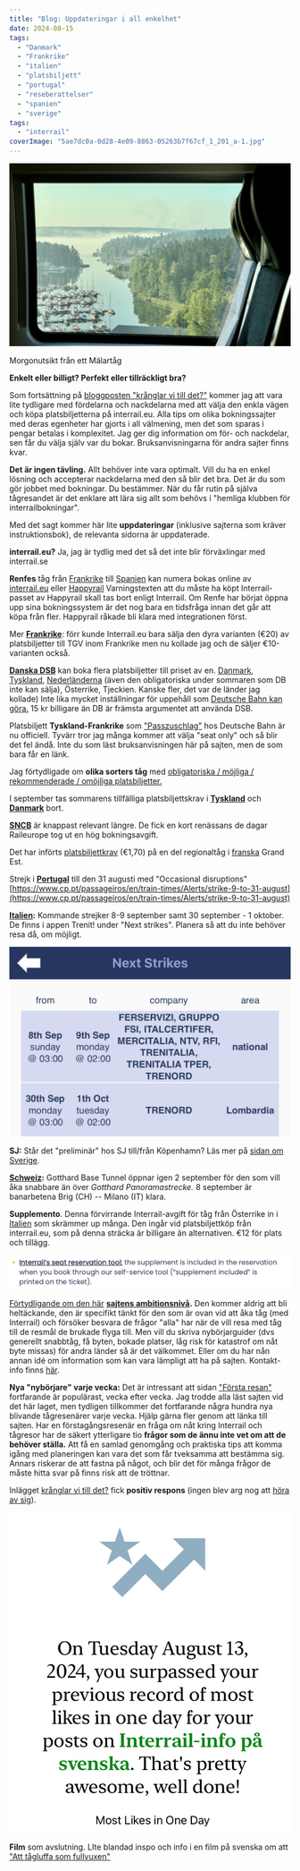```yaml
---
title: "Blog: Uppdateringar i all enkelhet"
date: 2024-08-15
tags: 
  - "Danmark"
  - "Frankrike"
  - "italien"
  - "platsbiljett"
  - "portugal"
  - "reseberattelser"
  - "spanien"
  - "sverige"
tags: 
  - "interrail"
coverImage: "5ae7dc0a-0d28-4e09-8863-05263b7f67cf_1_201_a-1.jpg"
---
```


 

![](images/sensommaruppdateringar_6.jpg?w=1024)

<figcaption>

Morgonutsikt från ett Mälartåg

</figcaption>

 

**Enkelt eller billigt? Perfekt eller tillräckligt bra?**

Som fortsättning på [bloggposten "krånglar vi till det?"](https://www.trainfo.eu/2024/08/13/kranglar-vi-till-det/) kommer jag att vara lite tydligare med fördelarna och nackdelarna med att välja den enkla vägen och köpa platsbiljetterna på interrail.eu. Alla tips om olika bokningssajter med deras egenheter har gjorts i all välmening, men det som sparas i pengar betalas i komplexitet. Jag ger dig information om för- och nackdelar, sen får du välja själv var du bokar. Bruksanvisningarna för andra sajter finns kvar.

**Det är ingen tävling.** Allt behöver inte vara optimalt. Vill du ha en enkel lösning och accepterar nackdelarna med den så blir det bra. Det är du som gör jobbet med bokningar. Du bestämmer. När du får rutin på själva tågresandet är det enklare att lära sig allt som behövs i "hemliga klubben för interrailbokningar".

Med det sagt kommer här lite **uppdateringar** (inklusive sajterna som kräver instruktionsbok), de relevanta sidorna är uppdaterade.

**interrail.eu?** Ja, jag är tydlig med det så det inte blir förväxlingar med interrail.se

**Renfes** tåg från [Frankrike](https://www.trainfo.eu/frankrike/) till [Spanien](https://www.trainfo.eu/spanien/) kan numera bokas online av [interrail.eu](https://www.interrail.eu/en/book-reservations#/) eller [Happyrail](https://www.trainfo.eu/happyrail/) Varningstexten att du måste ha köpt Interrail-passet av Happyrail skall tas bort enligt Interrail. Om Renfe har börjat öppna upp sina bokningssystem är det nog bara en tidsfråga innan det går att köpa från fler. Happyrail råkade bli klara med integrationen först.

Mer [**Frankrike**](https://www.trainfo.eu/frankrike/): förr kunde Interrail.eu bara sälja den dyra varianten (€20) av platsbiljetter till TGV inom Frankrike men nu kollade jag och de säljer €10-varianten också.

**[Danska DSB](https://www.trainfo.eu/Danmark/)** kan boka flera platsbiljetter till priset av en. [Danmark](https://www.trainfo.eu/Danmark/), [Tyskland](https://www.trainfo.eu/tyskland/), [Nederländerna](https://www.trainfo.eu/amsterdam-bryssel-london/) (även den obligatoriska under sommaren som DB inte kan sälja), Österrike, Tjeckien. Kanske fler, det var de länder jag kollade) Inte lika mycket inställningar för uppehåll som [Deutsche Bahn kan göra.](https://www.trainfo.eu/platsbokning-med-db/) 15 kr billigare än DB är främsta argumentet att använda DSB.

Platsbiljett **Tyskland-Frankrike** som ["Passzuschlag"](https://www.trainfo.eu/passzuschlag/) hos Deutsche Bahn är nu officiell. Tyvärr tror jag många kommer att välja "seat only" och så blir det fel ändå. Inte du som läst bruksanvisningen här på sajten, men de som bara får en länk.

Jag förtydligade om **olika sorters tåg** med [obligatoriska / möjliga / rekommenderade / omöjliga platsbiljetter.](https://www.trainfo.eu/platsbiljettskrav-eller-inte/)

I september tas sommarens tillfälliga platsbiljettskrav i **[Tyskland](https://www.trainfo.eu/tyskland/)** och **[Danmark](https://www.trainfo.eu/Danmark/)** bort.

[**SNCB**](https://www.trainfo.eu/sncb-platsbiljettkop/) är knappast relevant längre. De fick en kort renässans de dagar Raileurope tog ut en hög bokningsavgift.

Det har införts [platsbiljettkrav](https://www.trainfo.eu/platsbiljettskrav-eller-inte/) (€1,70) på en del regionaltåg i [franska](https://www.trainfo.eu/frankrike/) Grand Est.

Strejk i **[Portugal](https://www.trainfo.eu/portugal/)** till den 31 augusti med "Occasional disruptions" [https://www.cp.pt/passageiros/en/train-times/Alerts/strike-9-to-31-august](https://www.cp.pt/passageiros/en/train-times/Alerts/strike-9-to-31-august)

**[Italien](https://www.trainfo.eu/italien/):** Kommande strejker 8-9 september samt 30 september - 1 oktober. De finns i appen Trenit! under "Next strikes". Planera så att du inte behöver resa då, om möjligt.

![](images/sensommaruppdateringar_4.jpeg?w=1024)

**SJ:** Står det "preliminär" hos SJ till/från Köpenhamn? Läs mer på [sidan om Sverige](https://www.trainfo.eu/sverige/).

**[Schweiz](https://www.trainfo.eu/schweiz/):** Gotthard Base Tunnel öppnar igen 2 september för den som vill åka snabbare än över _Gotthard Panoramastrecke._ 8 september är banarbetena Brig (CH) -- Milano (IT) klara.

**Supplemento**. Denna förvirrande Interrail-avgift för tåg från Österrike in i [Italien](https://www.trainfo.eu/italien/) som skrämmer up många. Den ingår vid platsbiljettköp från interrail.eu, som på denna sträcka är billigare än alternativen. €12 för plats och tillägg.

![](images/sensommaruppdateringar_2.png?w=581)

[Förtydligande om den här](https://www.trainfo.eu/om-sajten/) **[sajtens ambitionsnivå](https://www.trainfo.eu/om-sajten/).** Den kommer aldrig att bli heltäckande, den är specifikt tänkt för den som är ovan vid att åka tåg (med Interrail) och försöker besvara de frågor "alla" har när de vill resa med tåg till de resmål de brukade flyga till. Men vill du skriva nybörjarguider (dvs generellt snabbtåg, få byten, bokade platser, låg risk för katastrof om nåt byte missas) för andra länder så är det välkommet. Eller om du har nån annan idé om information som kan vara lämpligt att ha på sajten. Kontakt-info finns [här](https://www.trainfo.eu/om-sajten/).

**Nya "nybörjare" varje vecka:** Det är intressant att sidan ["Första resan"](https://www.trainfo.eu/forsta-resan/) fortfarande är populärast, vecka efter vecka. Jag trodde alla läst sajten vid det här laget, men tydligen tillkommer det fortfarande några hundra nya blivande tågresenärer varje vecka. Hjälp gärna fler genom att länka till sajten. Har en förstagångsresenär en fråga om nåt kring Interrail och tågresor har de säkert ytterligare tio **frågor som de ännu inte vet om att de behöver ställa.** Att få en samlad genomgång och praktiska tips att komma igång med planeringen kan vara det som får tveksamma att bestämma sig. Annars riskerar de att fastna på något, och blir det för många frågor de måste hitta svar på finns risk att de tröttnar.

Inlägget [krånglar vi till det?](https://www.trainfo.eu/2024/08/13/kranglar-vi-till-det/) fick **positiv respons** (ingen blev arg nog att [höra av sig](https://www.trainfo.eu/om-sajten/)).

![](images/sensommaruppdateringar_1.jpg?w=831)

**Film** som avslutning. LIte blandad inspo och info i en film på svenska om att ["Att tågluffa som fullvuxen"](https://www.youtube.com/watch?v=xiecb1T6MC4)
